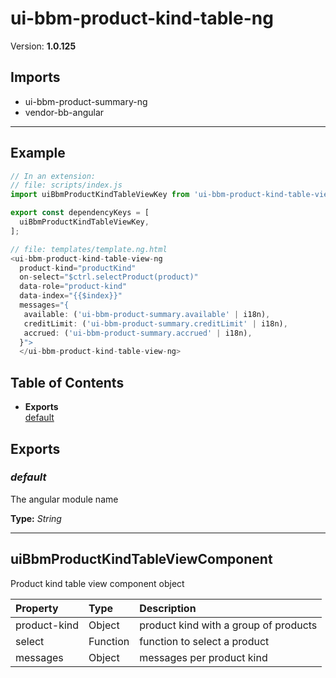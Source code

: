 # ui-bbm-product-kind-table-ng


Version: **1.0.125**


## Imports

* ui-bbm-product-summary-ng
* vendor-bb-angular

---

## Example

```javascript
// In an extension:
// file: scripts/index.js
import uiBbmProductKindTableViewKey from 'ui-bbm-product-kind-table-view-ng';

export const dependencyKeys = [
  uiBbmProductKindTableViewKey,
];

// file: templates/template.ng.html
<ui-bbm-product-kind-table-view-ng
  product-kind="productKind"
  on-select="$ctrl.selectProduct(product)"
  data-role="product-kind"
  data-index="{{$index}}"
  messages="{
   available: ('ui-bbm-product-summary.available' | i18n),
   creditLimit: ('ui-bbm-product-summary.creditLimit' | i18n),
   accrued: ('ui-bbm-product-summary.accrued' | i18n),
  }">
  </ui-bbm-product-kind-table-view-ng>
```

## Table of Contents
- **Exports**<br/>    <a href="#default">default</a><br/>

## Exports

### <a name="default"></a>*default*

The angular module name

**Type:** *String*


---

## uiBbmProductKindTableViewComponent

Product kind table view component object

| Property | Type | Description |
| :-- | :-- | :-- |
| product-kind | Object | product kind with a group of products |
| select | Function | function to select a product |
| messages | Object | messages per product kind |
